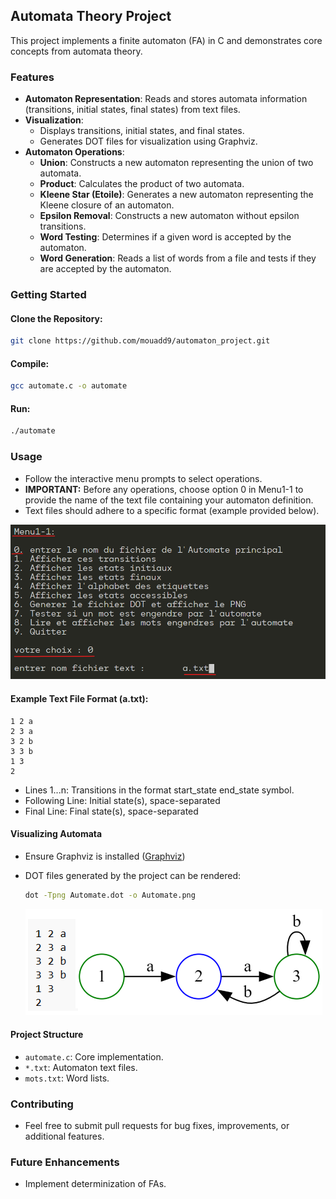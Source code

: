 ## Automata Theory Project

This project implements a finite automaton (FA) in C and demonstrates core concepts from automata theory.

### Features

- **Automaton Representation**: Reads and stores automata information (transitions, initial states, final states) from text files.
- **Visualization**:
  - Displays transitions, initial states, and final states.
  - Generates DOT files for visualization using Graphviz.
- **Automaton Operations**:
  - **Union**: Constructs a new automaton representing the union of two automata.
  - **Product**: Calculates the product of two automata.
  - **Kleene Star (Etoile)**: Generates a new automaton representing the Kleene closure of an automaton.
  - **Epsilon Removal**: Constructs a new automaton without epsilon transitions.
  - **Word Testing**: Determines if a given word is accepted by the automaton.
  - **Word Generation**: Reads a list of words from a file and tests if they are accepted by the automaton.

### Getting Started

#### Clone the Repository:

```bash
git clone https://github.com/mouadd9/automaton_project.git
```
#### Compile:

```bash
gcc automate.c -o automate 
```
#### Run:

```bash
./automate
```
### Usage

- Follow the interactive menu prompts to select operations.
- **IMPORTANT:** Before any operations, choose option 0 in Menu1-1 to provide the name of the text file containing your automaton definition.
- Text files should adhere to a specific format (example provided below).

![MENU](Tuto.png)

#### Example Text File Format (a.txt):
```
1 2 a
2 3 a
3 2 b
3 3 b
1 3
2
```


- Lines 1...n: Transitions in the format start_state end_state symbol.
- Following Line: Initial state(s), space-separated
- Final Line: Final state(s), space-separated

#### Visualizing Automata

- Ensure Graphviz is installed ([Graphviz](https://graphviz.org/))
- DOT files generated by the project can be rendered:
  ```bash
  dot -Tpng Automate.dot -o Automate.png
  ```
  
  ![automaton a](1.png)
  
#### Project Structure

- `automate.c`: Core implementation.
- `*.txt`: Automaton text files.
- `mots.txt`: Word lists.

### Contributing

- Feel free to submit pull requests for bug fixes, improvements, or additional features.

### Future Enhancements

- Implement determinization of FAs.







